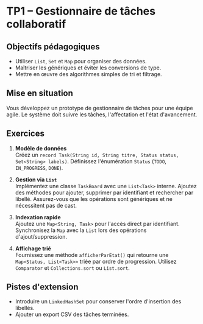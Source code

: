 # TP1 – Gestionnaire de tâches collaboratif

## Objectifs pédagogiques
- Utiliser `List`, `Set` et `Map` pour organiser des données.
- Maîtriser les génériques et éviter les conversions de type.
- Mettre en œuvre des algorithmes simples de tri et filtrage.

## Mise en situation
Vous développez un prototype de gestionnaire de tâches pour une équipe agile. Le système doit suivre les tâches, l'affectation et l'état d'avancement.

## Exercices
1. **Modèle de données**  
   Créez un `record Task(String id, String titre, Status status, Set<String> labels)`. Définissez l'énumération `Status` (`TODO`, `IN_PROGRESS`, `DONE`).

2. **Gestion via `List`**  
   Implémentez une classe `TaskBoard` avec une `List<Task>` interne. Ajoutez des méthodes pour ajouter, supprimer par identifiant et rechercher par libellé. Assurez-vous que les opérations sont génériques et ne nécessitent pas de cast.

3. **Indexation rapide**  
   Ajoutez une `Map<String, Task>` pour l'accès direct par identifiant. Synchronisez la `Map` avec la `List` lors des opérations d'ajout/suppression.

4. **Affichage trié**  
   Fournissez une méthode `afficherParEtat()` qui retourne une `Map<Status, List<Task>>` triée par ordre de progression. Utilisez `Comparator` et `Collections.sort` ou `List.sort`.

## Pistes d'extension
- Introduire un `LinkedHashSet` pour conserver l'ordre d'insertion des libellés.
- Ajouter un export CSV des tâches terminées.
